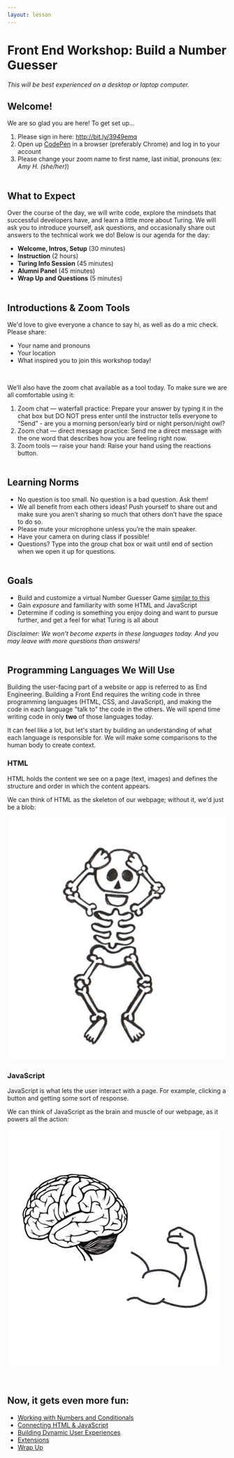 ```yaml
---
layout: lesson
---
```


# Front End Workshop: Build a Number Guesser

_This will be best experienced on a desktop or laptop computer._

## Welcome!

We are so glad you are here! To get set up...
1. Please sign in here: <a target="blank" href="http://bit.ly/3949emq"> http://bit.ly/3949emq</a>
1. Open up <a target="blank" href="http://codepen.io/">CodePen</a> in a browser (preferably Chrome) and log in to your account
1. Please change your zoom name to first name, last initial, pronouns (ex: _Amy H. (she/her)_)
<br><br>

## What to Expect

Over the course of the day, we will write code, explore the mindsets that successful developers have, and learn a little more about Turing. We will ask you to introduce yourself, ask questions, and occasionally share out answers to the technical work we do! Below is our agenda for the day:

- **Welcome, Intros, Setup** (30 minutes)
- **Instruction** (2 hours)
- **Turing Info Session** (45 minutes)
- **Alumni Panel** (45 minutes)
- **Wrap Up and Questions** (5 minutes)
<br><br>

## Introductions & Zoom Tools

We'd love to give everyone a chance to say hi, as well as do a mic check. Please share:
- Your name and pronouns
- Your location
- What inspired you to join this workshop today!
<br>

We’ll also have the zoom chat available as a tool today. To make sure we are all comfortable using it:

1. Zoom chat — waterfall practice: Prepare your answer by typing it in the chat box but DO NOT press enter until the instructor tells everyone to “Send” - are you a morning person/early bird or night person/night owl?
2. Zoom chat — direct message practice: Send me a direct message with the one word that describes how you are feeling right now.
3. Zoom tools — raise your hand: Raise your hand using the reactions button.
<br><br>

## Learning Norms

- No question is too small. No question is a bad question. Ask them!
- We all benefit from each others ideas! Push yourself to share out and make sure you aren’t sharing so much that others don’t have the space to do so.
- Please mute your microphone unless you’re the main speaker.
- Have your camera on during class if possible!
- Questions? Type into the group chat box or wait until end of section when we open it up for questions.
<br><br>

## Goals

- Build and customize a virtual Number Guesser Game [similar to this](https://codepen.io/turing-trycoding/full/abBpgNg)
- Gain _exposure_ and familiarity with some HTML and JavaScript
- Determine if coding is something you enjoy doing and want to pursue further, and get a feel for what Turing is all about

_Disclaimer: We won't become experts in these languages today. And you may leave with more questions than answers!_
<br><br>

## Programming Languages We Will Use

Building the user-facing part of a website or app is referred to as  End Engineering. Building a Front End requires the writing code in three programming languages (HTML, CSS, and JavaScript), and making the code in each language "talk to" the code in the others. We will spend time writing code in only **two** of those languages today.

It can feel like a lot, but let's start by building an understanding of what each language is responsible for. We will make some comparisons to the human body to create context.

<section class="data-type-cards language-cards">
  <div>
    <h3>HTML</h3>
    <p>HTML holds the content we see on a page (text, images) and defines the structure and order in which the content appears.</p>
    <p>We can think of HTML as the skeleton of our webpage; without it, we'd just be a blob:</p>
    <img class="medium-img" src="./assets/html.png" alt="Drawing of human skeleton" />
  </div>

  <div>
    <h3>JavaScript</h3>
    <p>JavaScript is what lets the user interact with a page. For example, clicking a button and getting some sort of response.</p>
    <p>We can think of JavaScript as the brain and muscle of our webpage, as it powers all the action:</p>
    <img class="medium-img" src="./assets/js.png" alt="Drawing of human skeleton" />
  </div>
</section>
<br><br>

## Now, it gets even more fun:
- [Working with Numbers and Conditionals](./js-1)
- [Connecting HTML & JavaScript](./js-2)
- [Building Dynamic User Experiences](./js-3)
- [Extensions](./extensions)
- [Wrap Up](./wrap-up)
